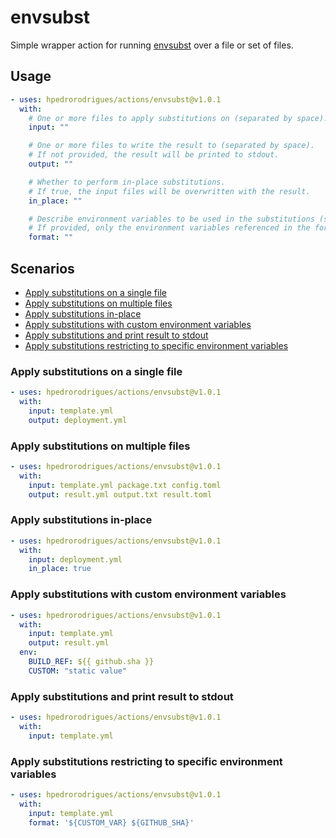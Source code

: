 # envsubst

Simple wrapper action for running [envsubst] over a file or set of files.

## Usage

```yaml
- uses: hpedrorodrigues/actions/envsubst@v1.0.1
  with:
    # One or more files to apply substitutions on (separated by space).
    input: ""

    # One or more files to write the result to (separated by space).
    # If not provided, the result will be printed to stdout.
    output: ""

    # Whether to perform in-place substitutions.
    # If true, the input files will be overwritten with the result.
    in_place: ""

    # Describe environment variables to be used in the substitutions (separated by space).
    # If provided, only the environment variables referenced in the format will be substituted.
    format: ""
```

## Scenarios

- [Apply substitutions on a single file](#apply-substitutions-on-a-single-file)
- [Apply substitutions on multiple files](#apply-substitutions-on-multiple-files)
- [Apply substitutions in-place](#apply-substitutions-in-place)
- [Apply substitutions with custom environment variables](#apply-substitutions-with-custom-environment-variables)
- [Apply substitutions and print result to stdout](#apply-substitutions-and-print-result-to-stdout)
- [Apply substitutions restricting to specific environment variables](#apply-substitutions-restricting-to-specific-environment-variables)

### Apply substitutions on a single file

```yaml
- uses: hpedrorodrigues/actions/envsubst@v1.0.1
  with:
    input: template.yml
    output: deployment.yml
```

### Apply substitutions on multiple files

```yaml
- uses: hpedrorodrigues/actions/envsubst@v1.0.1
  with:
    input: template.yml package.txt config.toml
    output: result.yml output.txt result.toml
```

### Apply substitutions in-place

```yaml
- uses: hpedrorodrigues/actions/envsubst@v1.0.1
  with:
    input: deployment.yml
    in_place: true
```

### Apply substitutions with custom environment variables

```yaml
- uses: hpedrorodrigues/actions/envsubst@v1.0.1
  with:
    input: template.yml
    output: result.yml
  env:
    BUILD_REF: ${{ github.sha }}
    CUSTOM: "static value"
```

### Apply substitutions and print result to stdout

```yaml
- uses: hpedrorodrigues/actions/envsubst@v1.0.1
  with:
    input: template.yml
```

### Apply substitutions restricting to specific environment variables

```yaml
- uses: hpedrorodrigues/actions/envsubst@v1.0.1
  with:
    input: template.yml
    format: '${CUSTOM_VAR} ${GITHUB_SHA}'
```



[envsubst]: https://www.gnu.org/software/gettext/manual/html_node/envsubst-Invocation.html
